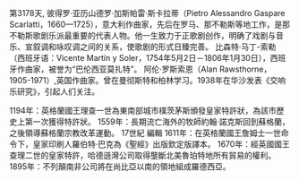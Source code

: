 第3178天, 彼得罗·亚历山德罗·加斯帕雷·斯卡拉蒂（Pietro Alessandro Gaspare Scarlatti，1660—1725），意大利作曲家，先后在罗马、那不勒斯等地工作，是那不勒斯歌剧乐派最重要的代表人物。他一生致力于正歌剧创作，明确了戏剧与音乐、宣叙调和咏叹调之间的关系，使歌剧的形式日臻完善。
比森特·马丁-索勒（西班牙语：Vicente Martín y Soler，1754年5月2日－1806年1月30日），西班牙作曲家，被誉为“巴伦西亚莫扎特”。
阿伦·罗斯索恩（Alan Rawsthorne，1905-1971）,英国作曲家。曾在曼彻斯特和柏林学习。1938年在华沙发表《交响乐研究》，引起人们关注。

1194年：英格蘭國王理查一世為東南部城市樸茨茅斯頒發皇家特許狀，為該市歷史上第一次獲得特許狀。
1559年：長期流亡海外的牧師約翰·諾克斯回到蘇格蘭，之後領導蘇格蘭宗教改革運動。
17世紀
編輯
1611年：在英格蘭國王詹姆士一世命令下，皇家印刷人羅伯特·巴克為《聖經》出版欽定版譯本。
1670年：經英國國王查理二世的皇家特許，哈德遜灣公司取得壟斷北美魯珀特地所有貿易的權利。
1895年：不列顛南非公司將在尚比亞以南的領地組成羅德西亞。